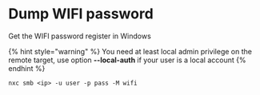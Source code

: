 # Dump WIFI password

Get the WIFI password register in Windows

{% hint style="warning" %}
You need at least local admin privilege on the remote target, use option **--local-auth** if your user is a local account
{% endhint %}

```
nxc smb <ip> -u user -p pass -M wifi
```
